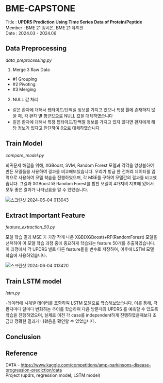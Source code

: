 # BME-CAPSTONE 

Title : **UPDRS Prediction Using Time Series Data of Protein/Peptide** <br/>
Member : BME 21 김시은, BME 21 유희진 <br/>
Date : 2024.03 - 2024.06 <br/>


## Data Preprocessing
_data_preprocessing.py_

1. Merge 3 Raw Data
- #1 Grouping
- #2 Pivoting
- #3 Merging

2. NULL 값 처리
* 같은 환자에 대해서 펩타이드/단백질 정보를 가지고 있으나 특정 월에 존재하지 않을 때, 각 환자 별 평균값으로 NULL 값을 대체하였습니다
* 같은 환자에 대해서 특정 펩타이드/단백질 정보를 가지고 있지 않다면 환자에게 해당 정보가 없다고 판단하여 0으로 대체하였습니다

## Train Model
_compare_model.py_

회귀문제 해결을 위해, XGBoost, SVM, Random Forest 모델과 각각을 앙상블하여 만든 모델들을 사용하여 결과를 비교해보았습니다. 우리가 방금 한 전처리 데이터를 입력으로 사용하여 모델 학습을 진행하였으며, 각 MSE를 구하여 모델간의 결과를 비교했습니다. 그결과 XGBoost 와 Random Forest를 합친 모델이 4가지의 지표에 있어서 모두 좋은 결과가 나타났음을 알 수 있었습니다. 

![스크린샷 2024-06-04 013043](https://github.com/kse27/BME-CAPSTONE/assets/145419092/32a8b504-c981-4651-ac59-b329a899d642)

## Extract Important Feature
_feature_extraction_50.py_

모델 학습 결과 MSE 가 가장 작게 나온 XGB(XGBoost)+RF(RandomForest) 모델을 선택하여 이 모델 학습 과정 중에 중요하게 학습되는 feature 50개를 추출하였습니다. 이 과정에서 각 UPDRS 별로 다른 feature들을 변수로 저장하여, 이후에 LSTM 모델 학습에 사용하였습니다.

![스크린샷 2024-06-04 013420](https://github.com/kse27/BME-CAPSTONE/assets/145419092/df5bf007-a145-4240-a0ff-d82517cd254e)

## Train LSTM model
_lstm.py_

-데이터에 시계열 데이터를 포함하여 LSTM 모델으로 학습해보았습니다. 이를 통해, 각 환자마다 달마다 변화하는 추이를 학습하여 다음 방문때의 UPDRS 를 예측할 수 있도록 학습을 진행하였으며, 실제로 이전 각 case를 independent하게 진행하였을때보다 조금더 정확한 결과가 나왔음을 확인할 수 있었습니다. 

## Conclusion


## Reference
DATA - https://www.kaggle.com/competitions/amp-parkinsons-disease-progression-prediction/data <br/>
Project 
(updrs, regression model, LSTM model)
